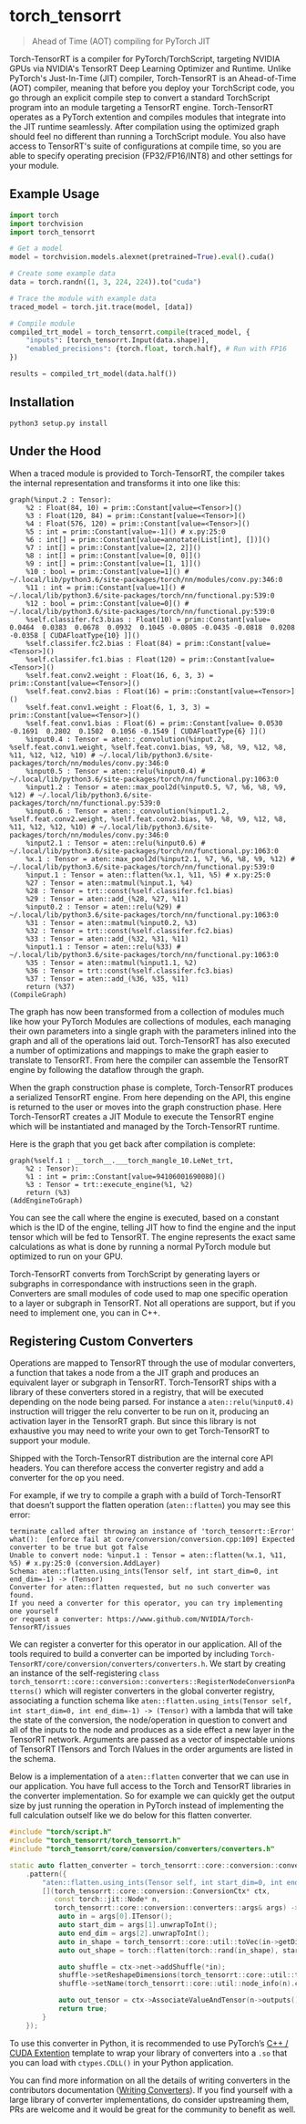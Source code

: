 # torch_tensorrt

> Ahead of Time (AOT) compiling for PyTorch JIT

Torch-TensorRT is a compiler for PyTorch/TorchScript, targeting NVIDIA GPUs via NVIDIA's TensorRT Deep Learning Optimizer and Runtime. Unlike PyTorch's Just-In-Time (JIT) compiler, Torch-TensorRT is an Ahead-of-Time (AOT) compiler, meaning that before you deploy your TorchScript code, you go through an explicit compile step to convert a standard TorchScript program into an module targeting a TensorRT engine. Torch-TensorRT operates as a PyTorch extention and compiles modules that integrate into the JIT runtime seamlessly. After compilation using the optimized graph should feel no different than running a TorchScript module. You also have access to TensorRT's suite of configurations at compile time, so you are able to specify operating precision (FP32/FP16/INT8) and other settings for your module.

## Example Usage

``` python
import torch
import torchvision
import torch_tensorrt

# Get a model
model = torchvision.models.alexnet(pretrained=True).eval().cuda()

# Create some example data
data = torch.randn((1, 3, 224, 224)).to("cuda")

# Trace the module with example data
traced_model = torch.jit.trace(model, [data])

# Compile module
compiled_trt_model = torch_tensorrt.compile(traced_model, {
    "inputs": [torch_tensorrt.Input(data.shape)],
    "enabled_precisions": {torch.float, torch.half}, # Run with FP16
})

results = compiled_trt_model(data.half())
```

## Installation

```
python3 setup.py install
```

## Under the Hood

When a traced module is provided to Torch-TensorRT, the compiler takes the internal representation and transforms it into one like this:

```
graph(%input.2 : Tensor):
    %2 : Float(84, 10) = prim::Constant[value=<Tensor>]()
    %3 : Float(120, 84) = prim::Constant[value=<Tensor>]()
    %4 : Float(576, 120) = prim::Constant[value=<Tensor>]()
    %5 : int = prim::Constant[value=-1]() # x.py:25:0
    %6 : int[] = prim::Constant[value=annotate(List[int], [])]()
    %7 : int[] = prim::Constant[value=[2, 2]]()
    %8 : int[] = prim::Constant[value=[0, 0]]()
    %9 : int[] = prim::Constant[value=[1, 1]]()
    %10 : bool = prim::Constant[value=1]() # ~/.local/lib/python3.6/site-packages/torch/nn/modules/conv.py:346:0
    %11 : int = prim::Constant[value=1]() # ~/.local/lib/python3.6/site-packages/torch/nn/functional.py:539:0
    %12 : bool = prim::Constant[value=0]() # ~/.local/lib/python3.6/site-packages/torch/nn/functional.py:539:0
    %self.classifer.fc3.bias : Float(10) = prim::Constant[value= 0.0464  0.0383  0.0678  0.0932  0.1045 -0.0805 -0.0435 -0.0818  0.0208 -0.0358 [ CUDAFloatType{10} ]]()
    %self.classifer.fc2.bias : Float(84) = prim::Constant[value=<Tensor>]()
    %self.classifer.fc1.bias : Float(120) = prim::Constant[value=<Tensor>]()
    %self.feat.conv2.weight : Float(16, 6, 3, 3) = prim::Constant[value=<Tensor>]()
    %self.feat.conv2.bias : Float(16) = prim::Constant[value=<Tensor>]()
    %self.feat.conv1.weight : Float(6, 1, 3, 3) = prim::Constant[value=<Tensor>]()
    %self.feat.conv1.bias : Float(6) = prim::Constant[value= 0.0530 -0.1691  0.2802  0.1502  0.1056 -0.1549 [ CUDAFloatType{6} ]]()
    %input0.4 : Tensor = aten::_convolution(%input.2, %self.feat.conv1.weight, %self.feat.conv1.bias, %9, %8, %9, %12, %8, %11, %12, %12, %10) # ~/.local/lib/python3.6/site-packages/torch/nn/modules/conv.py:346:0
    %input0.5 : Tensor = aten::relu(%input0.4) # ~/.local/lib/python3.6/site-packages/torch/nn/functional.py:1063:0
    %input1.2 : Tensor = aten::max_pool2d(%input0.5, %7, %6, %8, %9, %12) # ~/.local/lib/python3.6/site-packages/torch/nn/functional.py:539:0
    %input0.6 : Tensor = aten::_convolution(%input1.2, %self.feat.conv2.weight, %self.feat.conv2.bias, %9, %8, %9, %12, %8, %11, %12, %12, %10) # ~/.local/lib/python3.6/site-packages/torch/nn/modules/conv.py:346:0
    %input2.1 : Tensor = aten::relu(%input0.6) # ~/.local/lib/python3.6/site-packages/torch/nn/functional.py:1063:0
    %x.1 : Tensor = aten::max_pool2d(%input2.1, %7, %6, %8, %9, %12) # ~/.local/lib/python3.6/site-packages/torch/nn/functional.py:539:0
    %input.1 : Tensor = aten::flatten(%x.1, %11, %5) # x.py:25:0
    %27 : Tensor = aten::matmul(%input.1, %4)
    %28 : Tensor = trt::const(%self.classifer.fc1.bias)
    %29 : Tensor = aten::add_(%28, %27, %11)
    %input0.2 : Tensor = aten::relu(%29) # ~/.local/lib/python3.6/site-packages/torch/nn/functional.py:1063:0
    %31 : Tensor = aten::matmul(%input0.2, %3)
    %32 : Tensor = trt::const(%self.classifer.fc2.bias)
    %33 : Tensor = aten::add_(%32, %31, %11)
    %input1.1 : Tensor = aten::relu(%33) # ~/.local/lib/python3.6/site-packages/torch/nn/functional.py:1063:0
    %35 : Tensor = aten::matmul(%input1.1, %2)
    %36 : Tensor = trt::const(%self.classifer.fc3.bias)
    %37 : Tensor = aten::add_(%36, %35, %11)
    return (%37)
(CompileGraph)
```

The graph has now been transformed from a collection of modules much like how your PyTorch Modules are collections of modules, each managing their own parameters into a single graph
with the parameters inlined into the graph and all of the operations laid out. Torch-TensorRT has also executed a number of optimizations and mappings to make the graph easier to translate
to TensorRT. From here the compiler can assemble the TensorRT engine by following the dataflow through the graph.

When the graph construction phase is complete, Torch-TensorRT produces a serialized TensorRT engine. From here depending on the API, this engine is returned to the user or moves into the graph
construction phase. Here Torch-TensorRT creates a JIT Module to execute the TensorRT engine which will be instantiated and managed by the Torch-TensorRT runtime.

Here is the graph that you get back after compilation is complete:

```
graph(%self.1 : __torch__.___torch_mangle_10.LeNet_trt,
    %2 : Tensor):
    %1 : int = prim::Constant[value=94106001690080]()
    %3 : Tensor = trt::execute_engine(%1, %2)
    return (%3)
(AddEngineToGraph)
```

You can see the call where the engine is executed, based on a constant which is the ID of the engine, telling JIT how to find the engine and the input tensor which will be fed to TensorRT.
The engine represents the exact same calculations as what is done by running a normal PyTorch module but optimized to run on your GPU.

Torch-TensorRT converts from TorchScript by generating layers or subgraphs in correspondance with instructions seen in the graph. Converters are small modules of code used to map one specific
operation to a layer or subgraph in TensorRT. Not all operations are support, but if you need to implement one, you can in C++.

## Registering Custom Converters

Operations are mapped to TensorRT through the use of modular converters, a function that takes a node from a the JIT graph and produces an equivalent layer or subgraph in TensorRT. Torch-TensorRT
ships with a library of these converters stored in a registry, that will be executed depending on the node being parsed. For instance a `aten::relu(%input0.4)` instruction will trigger the
relu converter to be run on it, producing an activation layer in the TensorRT graph. But since this library is not exhaustive you may need to write your own to get Torch-TensorRT to support your module.

Shipped with the Torch-TensorRT distribution are the internal core API headers. You can therefore access the converter registry and add a converter for the op you need.

For example, if we try to compile a graph with a build of Torch-TensorRT that doesn’t support the flatten operation (`aten::flatten`) you may see this error:

```
terminate called after throwing an instance of 'torch_tensorrt::Error'
what():  [enforce fail at core/conversion/conversion.cpp:109] Expected converter to be true but got false
Unable to convert node: %input.1 : Tensor = aten::flatten(%x.1, %11, %5) # x.py:25:0 (conversion.AddLayer)
Schema: aten::flatten.using_ints(Tensor self, int start_dim=0, int end_dim=-1) -> (Tensor)
Converter for aten::flatten requested, but no such converter was found.
If you need a converter for this operator, you can try implementing one yourself
or request a converter: https://www.github.com/NVIDIA/Torch-TensorRT/issues
```

We can register a converter for this operator in our application. All of the tools required to build a converter can be imported by including `Torch-TensorRT/core/conversion/converters/converters.h`.
We start by creating an instance of the self-registering `class torch_tensorrt::core::conversion::converters::RegisterNodeConversionPatterns()` which will register converters in the global converter
registry, associating a function schema like `aten::flatten.using_ints(Tensor self, int start_dim=0, int end_dim=-1) -> (Tensor)` with a lambda that will take the state of the conversion, the
node/operation in question to convert and all of the inputs to the node and produces as a side effect a new layer in the TensorRT network. Arguments are passed as a vector of inspectable unions
of TensorRT ITensors and Torch IValues in the order arguments are listed in the schema.

Below is a implementation of a `aten::flatten` converter that we can use in our application. You have full access to the Torch and TensorRT libraries in the converter implementation. So for example
we can quickly get the output size by just running the operation in PyTorch instead of implementing the full calculation outself like we do below for this flatten converter.

```c++
#include "torch/script.h"
#include "torch_tensorrt/torch_tensorrt.h"
#include "torch_tensorrt/core/conversion/converters/converters.h"

static auto flatten_converter = torch_tensorrt::core::conversion::converters::RegisterNodeConversionPatterns()
    .pattern({
        "aten::flatten.using_ints(Tensor self, int start_dim=0, int end_dim=-1) -> (Tensor)",
        [](torch_tensorrt::core::conversion::ConversionCtx* ctx,
           const torch::jit::Node* n,
           torch_tensorrt::core::conversion::converters::args& args) -> bool {
            auto in = args[0].ITensor();
            auto start_dim = args[1].unwrapToInt();
            auto end_dim = args[2].unwrapToInt();
            auto in_shape = torch_tensorrt::core::util::toVec(in->getDimensions());
            auto out_shape = torch::flatten(torch::rand(in_shape), start_dim, end_dim).sizes();

            auto shuffle = ctx->net->addShuffle(*in);
            shuffle->setReshapeDimensions(torch_tensorrt::core::util::toDims(out_shape));
            shuffle->setName(torch_tensorrt::core::util::node_info(n).c_str());

            auto out_tensor = ctx->AssociateValueAndTensor(n->outputs()[0], shuffle->getOutput(0));
            return true;
        }
    });
```

To use this converter in Python, it is recommended to use PyTorch’s [C++ / CUDA Extention](https://pytorch.org/tutorials/advanced/cpp_extension.html#custom-c-and-cuda-extensions) template to wrap
your library of converters into a `.so` that you can load with `ctypes.CDLL()` in your Python application.

You can find more information on all the details of writing converters in the contributors documentation ([Writing Converters](https://nvidia.github.io/Torch-TensorRT/contributors/writing_converters.html#writing-converters)). If you
find yourself with a large library of converter implementations, do consider upstreaming them, PRs are welcome and it would be great for the community to benefit as well.
